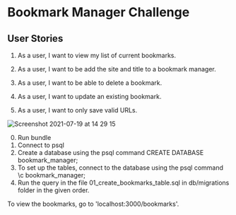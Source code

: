 
# Bookmark Manager Challenge

## User Stories

1. As a user, I want to view my list of current bookmarks.

2. As a user, I want to be add the site and title to a bookmark manager.

3. As a user, I want to be able to delete a bookmark.

4. As a user, I want to update an existing bookmark.

5. As a user, I want to only save valid URLs.

![Screenshot 2021-07-19 at 14 29 15](https://user-images.githubusercontent.com/81044352/126167420-dd00a6b6-0f77-4d03-a544-418b9ca00f89.png)

0. Run bundle
1. Connect to psql
2. Create a database using the psql command CREATE DATABASE bookmark_manager;
3. To set up the tables, connect to the database using the psql command \c bookmark_manager;
4. Run the query in the file 01_create_bookmarks_table.sql in db/migrations folder in the given order.

To view the bookmarks, go to 'localhost:3000/bookmarks'.
